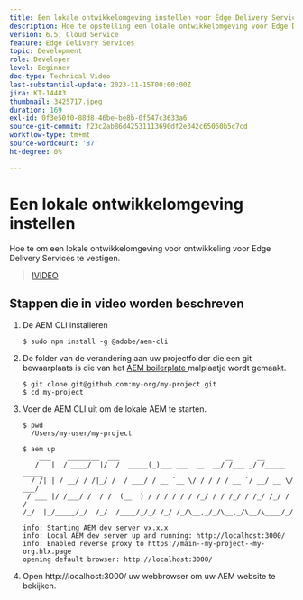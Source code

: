 ```yaml
---
title: Een lokale ontwikkelomgeving instellen voor Edge Delivery Services
description: Hoe te opstelling een lokale ontwikkelomgeving voor Edge Delivery Services.
version: 6.5, Cloud Service
feature: Edge Delivery Services
topic: Development
role: Developer
level: Beginner
doc-type: Technical Video
last-substantial-update: 2023-11-15T00:00:00Z
jira: KT-14483
thumbnail: 3425717.jpeg
duration: 169
exl-id: 0f3e50f0-88d8-46be-be8b-0f547c3633a6
source-git-commit: f23c2ab86d42531113690df2e342c65060b5c7cd
workflow-type: tm+mt
source-wordcount: '87'
ht-degree: 0%

---
```


# Een lokale ontwikkelomgeving instellen

Hoe te om een lokale ontwikkelomgeving voor ontwikkeling voor Edge Delivery Services te vestigen.

>[!VIDEO](https://video.tv.adobe.com/v/3425717/?learn=on)


## Stappen die in video worden beschreven

1. De AEM CLI installeren

   ```
   $ sudo npm install -g @adobe/aem-cli
   ```

1. De folder van de verandering aan uw projectfolder die een git bewaarplaats is die van het [ AEM boilerplate ](https://github.com/adobe/aem-boilerplate) malplaatje wordt gemaakt.

   ```
   $ git clone git@github.com:my-org/my-project.git
   $ cd my-project
   ```

1. Voer de AEM CLI uit om de lokale AEM te starten.

   ```
   $ pwd
     /Users/my-user/my-project
   
   $ aem up
       ___    ________  ___                          __      __ 
      /   |  / ____/  |/  /  _____(_)___ ___  __  __/ /___ _/ /_____  _____
     / /| | / __/ / /|_/ /  / ___/ / __ `__ \/ / / / / __ `/ __/ __ \/ ___/
    / ___ |/ /___/ /  / /  (__  ) / / / / / / /_/ / / /_/ / /_/ /_/ / /
   /_/  |_/_____/_/  /_/  /____/_/_/ /_/ /_/\__,_/_/\__,_/\__/\____/_/
   
   info: Starting AEM dev server vx.x.x
   info: Local AEM dev server up and running: http://localhost:3000/
   info: Enabled reverse proxy to https://main--my-project--my-org.hlx.page
   opening default browser: http://localhost:3000/
   ```

1. Open http://localhost:3000/ uw webbrowser om uw AEM website te bekijken.
